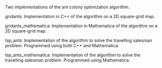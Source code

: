 Two implementations of the ant colony optimization algorithm.

gridants:
Implementation in C++ of the algorithm on a 2D square-grid map.

gridants_mathematica:
Implementation in Mathematica of the algorithm on a 2D square-grid map.

tsp_ants:
Implementation of the algorithm to solve the travelling salesman problem. Programmed using both C++ and Mathematica.

tsp_ants_mathematica:
Implementation of the algorithm to solve the travelling salesman problem. Programmed using Mathematica.


